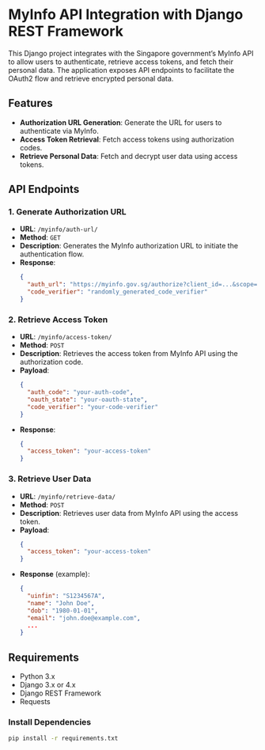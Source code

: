 # MyInfo API Integration with Django REST Framework

This Django project integrates with the Singapore government’s MyInfo API to allow users to authenticate, retrieve access tokens, and fetch their personal data. The application exposes API endpoints to facilitate the OAuth2 flow and retrieve encrypted personal data.

## Features

- **Authorization URL Generation**: Generate the URL for users to authenticate via MyInfo.
- **Access Token Retrieval**: Fetch access tokens using authorization codes.
- **Retrieve Personal Data**: Fetch and decrypt user data using access tokens.

## API Endpoints

### 1. **Generate Authorization URL**
   - **URL**: `/myinfo/auth-url/`
   - **Method**: `GET`
   - **Description**: Generates the MyInfo authorization URL to initiate the authentication flow.
   - **Response**:
     ```json
     {
       "auth_url": "https://myinfo.gov.sg/authorize?client_id=...&scope=...&...&code_challenge=...",
       "code_verifier": "randomly_generated_code_verifier"
     }
     ```

### 2. **Retrieve Access Token**
   - **URL**: `/myinfo/access-token/`
   - **Method**: `POST`
   - **Description**: Retrieves the access token from MyInfo API using the authorization code.
   - **Payload**:
     ```json
     {
       "auth_code": "your-auth-code",
       "oauth_state": "your-oauth-state",
       "code_verifier": "your-code-verifier"
     }
     ```
   - **Response**:
     ```json
     {
       "access_token": "your-access-token"
     }
     ```

### 3. **Retrieve User Data**
   - **URL**: `/myinfo/retrieve-data/`
   - **Method**: `POST`
   - **Description**: Retrieves user data from MyInfo API using the access token.
   - **Payload**:
     ```json
     {
       "access_token": "your-access-token"
     }
     ```
   - **Response** (example):
     ```json
     {
       "uinfin": "S1234567A",
       "name": "John Doe",
       "dob": "1980-01-01",
       "email": "john.doe@example.com",
       ...
     }
     ```

## Requirements

- Python 3.x
- Django 3.x or 4.x
- Django REST Framework
- Requests

### Install Dependencies
```bash
pip install -r requirements.txt
